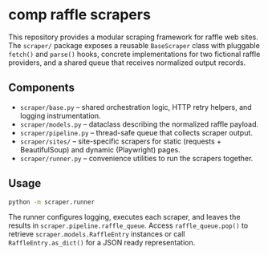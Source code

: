 # comp raffle scrapers

This repository provides a modular scraping framework for raffle web sites. The
`scraper/` package exposes a reusable `BaseScraper` class with pluggable
`fetch()` and `parse()` hooks, concrete implementations for two fictional
raffle providers, and a shared queue that receives normalized output records.

## Components

- `scraper/base.py` – shared orchestration logic, HTTP retry helpers, and
  logging instrumentation.
- `scraper/models.py` – dataclass describing the normalized raffle payload.
- `scraper/pipeline.py` – thread-safe queue that collects scraper output.
- `scraper/sites/` – site-specific scrapers for static (requests +
  BeautifulSoup) and dynamic (Playwright) pages.
- `scraper/runner.py` – convenience utilities to run the scrapers together.

## Usage

```bash
python -m scraper.runner
```

The runner configures logging, executes each scraper, and leaves the results in
`scraper.pipeline.raffle_queue`. Access `raffle_queue.pop()` to retrieve
`scraper.models.RaffleEntry` instances or call `RaffleEntry.as_dict()` for a JSON
ready representation.
